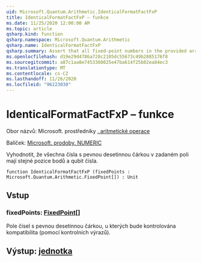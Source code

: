 ```yaml
---
uid: Microsoft.Quantum.Arithmetic.IdenticalFormatFactFxP
title: IdenticalFormatFactFxP – funkce
ms.date: 11/25/2020 12:00:00 AM
ms.topic: article
qsharp.kind: function
qsharp.namespace: Microsoft.Quantum.Arithmetic
qsharp.name: IdenticalFormatFactFxP
qsharp.summary: Assert that all fixed-point numbers in the provided array have identical point positions and qubit numbers.
ms.openlocfilehash: d19e29d4786a728c2105dc55673c49b2885176f8
ms.sourcegitcommit: a87c1aa8e7453360025e47ba614f25b02ea84ec3
ms.translationtype: MT
ms.contentlocale: cs-CZ
ms.lasthandoff: 11/26/2020
ms.locfileid: "96223030"
---
```

# <a name="identicalformatfactfxp-function"></a>IdenticalFormatFactFxP – funkce

Obor názvů: Microsoft. prostředníky [. aritmetické operace](xref:Microsoft.Quantum.Arithmetic)

Balíček: [Microsoft. prodoby. NUMERIC](https://nuget.org/packages/Microsoft.Quantum.Numerics)


Vyhodnotit, že všechna čísla s pevnou desetinnou čárkou v zadaném poli mají stejné pozice bodů a qubit čísla.

```qsharp
function IdenticalFormatFactFxP (fixedPoints : Microsoft.Quantum.Arithmetic.FixedPoint[]) : Unit
```


## <a name="input"></a>Vstup

### <a name="fixedpoints--fixedpoint"></a>fixedPoints: [FixedPoint](xref:Microsoft.Quantum.Arithmetic.FixedPoint)[]

Pole čísel s pevnou desetinnou čárkou, u kterých bude kontrolována kompatibilita (pomocí kontrolních výrazů).



## <a name="output--unit"></a>Výstup: [jednotka](xref:microsoft.quantum.lang-ref.unit)

